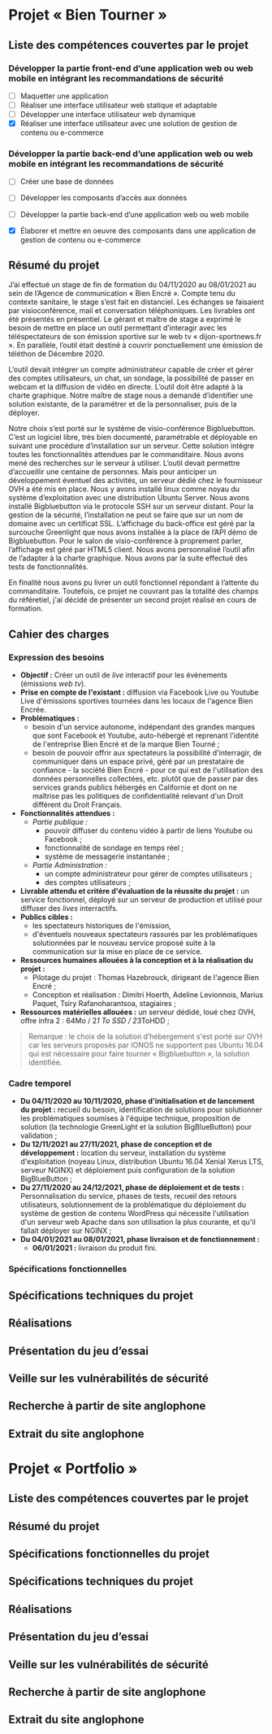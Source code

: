 # Projet « Bien Tourner »

## Liste des compétences couvertes par le projet

### Développer la partie front-end d’une application web ou web mobile en intégrant les recommandations de sécurité

- [ ] Maquetter une application 
- [ ] Réaliser une interface utilisateur web statique et adaptable 
- [ ] Développer une interface utilisateur web dynamique
- [X] Réaliser une interface utilisateur avec une solution de gestion de contenu ou e-commerce

### Développer la partie back-end d’une application web ou web mobile en intégrant les recommandations de sécurité

- [ ] Créer une base de données 
- [ ] Développer les composants d’accès aux données
- [ ] Développer la partie back-end d’une application web ou web mobile 
- [X] Élaborer et mettre en oeuvre des composants dans une application de gestion de contenu ou e-commerce


## Résumé du projet

J’ai effectué un stage de fin de formation du 04/11/2020 au 08/01/2021 au sein de l’Agence de communication « Bien Encré ». Compte tenu du contexte sanitaire, le stage s’est fait en distanciel. Les échanges se faisaient par visioconférence, mail et conversation téléphoniques. Les livrables ont été présentés en présentiel. Le gérant et maître de stage a exprimé le besoin de mettre en place un outil permettant d’interagir avec les téléspectateurs de son émission sportive sur le web tv « dijon-sportnews.fr ». En parallèle, l’outil était destiné à couvrir ponctuellement une émission de téléthon de Décembre 2020. 

L’outil devait intégrer un compte administrateur capable de créer et gérer des comptes utilisateurs, un chat, un sondage, la possibilité de passer en webcam et la diffusion de vidéo en directe. L’outil doit être adapté à la charte graphique. Notre maître de stage nous a demandé d’identifier une solution existante, de la paramétrer et de la personnaliser, puis de la déployer.

Notre choix s’est porté sur le système de visio-conférence Bigbluebutton. C’est un logiciel libre, très bien documenté, paramétrable et déployable en suivant une procédure d’installation sur un serveur. Cette solution intègre toutes les fonctionnalités attendues par le commanditaire.
Nous avons mené des recherches sur le serveur à utiliser. L’outil devait permettre d’accueillir une centaine de personnes.  Mais pour anticiper un développement éventuel des activités, un serveur dédié chez le fournisseur OVH a été mis en place.  Nous y avons installé linux comme noyau du système d’exploitation avec une distribution Ubuntu Server. Nous avons installé Bigbluebutton via le protocole SSH sur un serveur distant. Pour la gestion de la sécurité, l’installation ne peut se faire que sur un nom de domaine avec un certificat SSL.
L’affichage du back-office est géré par la surcouche Greenlight que nous avons installée à la place de l’API démo de Bigbluebutton. Pour le salon de visio-conférence à proprement parler, l’affichage est géré par HTML5 client. Nous avons personnalisé l’outil afin de l’adapter à la charte graphique. Nous avons par la suite effectué des tests de fonctionnalités. 

En finalité nous avons pu livrer un outil fonctionnel répondant à l’attente du commanditaire. Toutefois, ce projet ne couvrant pas la totalité des champs du référetiel, j'ai décidé de présenter un second projet réalisé en cours de formation. 


## Cahier des charges

### Expression des besoins

- **Objectif :** Créer un outil de *live* interactif pour les évènements (émissions *web tv*). 
- **Prise en compte de l'existant :** diffusion via Facebook Live ou Youtube Live d'émissions sportives tournées dans les locaux de l'agence Bien Encrée. 
- **Problématiques :** 
    - besoin d'un service autonome, indépendant des grandes marques que sont Facebook et Youtube, auto-hébergé et reprenant l'identité de l'entreprise Bien Encré et de la marque Bien Tourné ;
    - besoin de pouvoir offrir aux spectateurs la possibilité d'interragir, de communiquer dans un espace privé, géré par un prestataire de confiance - la société Bien Encré - pour ce qui est de l'utilisation des données personnelles collectées, etc. plutôt que de passer par des services grands publics hébergés en Californie et dont on ne maîtrise pas les politiques de confidentialité relevant d'un Droit différent du Droit Français.
- **Fonctionnalités attendues :** 
    - *Partie publique :*
        - pouvoir diffuser du contenu vidéo à partir de liens Youtube ou Facebook ;
        - fonctionnalité de sondage en temps réel ;
        - système de messagerie instantanée ;
    - *Partie Administration :*
        - un compte administrateur pour gérer de comptes utilisateurs ;
        - des comptes utilisateurs ;
- **Livrable attendu et critère d'évaluation de la réussite du projet :** un service fonctionnel, déployé sur un serveur de production et utilisé pour diffuser des *lives* interractifs. 
- **Publics cibles :** 
    - les spectateurs historiques de l'émission, 
    - d'éventuels nouveaux spectateurs rassurés par les problématiques solutionnées par le nouveau service proposé suite à la communication sur la mise en place de ce service.
- **Ressources humaines allouées à la conception et à la réalisation du projet :**
    - Pilotage du projet : Thomas Hazebrouck, dirigeant de l'agence Bien Encré ;
    - Conception et réalisation : Dimitri Hoerth, Adeline Levionnois, Marius Paquet, Tsiry Rafanoharantsoa, stagiaires ;
- **Ressources matérielles allouées :** un serveur dédidé, loué chez OVH, offre infra 2 : 64Mo / 2*1 To SSD / 2*3ToHDD ;

> Remarque : le choix de la solution d’hébergement s'est porté sur OVH car les serveurs proposés par IONOS ne supportent pas Ubuntu 16.04 qui est nécessaire pour faire tourner « Bigbluebutton », la solution identifiée.

### Cadre temporel
- **Du 04/11/2020 au 10/11/2020, phase d'initialisation et de lancement du projet :** recueil du besoin, identification de solutions pour solutionner les problématiques soumises à l'équipe technique, proposition de solution (la technologie GreenLight et la solution BigBlueButton) pour validation ;
- **Du 12/11/2021 au 27/11/2021, phase de conception et de développement :** location du serveur, installation du système d'exploitation (noyeau Linux, distribution Ubuntu 16.04 Xenial Xerus LTS, serveur NGINX) et déploiement puis configuration de la solution BigBlueButton ;
- **Du 27/11/2020 au 24/12/2021, phase de déploiement et de tests :** Personnalisation du service, phases de tests, recueil des retours utilisateurs, solutionnement de la problématique du déploiement du système de gestion de contenu WordPress qui nécessite l'utilisation d'un serveur web Apache dans son utilisation la plus courante, et qu'il fallait déployer sur NGINX ;
- **Du 04/01/2021 au 08/01/2021, phase livraison et de fonctionnement :** 
    - **06/01/2021 :** livraison du produit fini.

### Spécifications fonctionnelles



## Spécifications techniques du projet

## Réalisations

## Présentation du jeu d’essai 

## Veille sur les vulnérabilités de sécurité

## Recherche à partir de site anglophone

## Extrait du site anglophone


# Projet « Portfolio »
 
## Liste des compétences couvertes par le projet

## Résumé du projet

## Spécifications fonctionnelles du projet

## Spécifications techniques du projet

## Réalisations

## Présentation du jeu d’essai 

## Veille sur les vulnérabilités de sécurité

## Recherche à partir de site anglophone

## Extrait du site anglophone